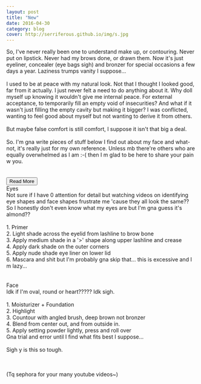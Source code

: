 ```yaml
---
layout: post
title: "New"
date: 2016-04-30
category: blog
cover: http://serriferous.github.io/img/s.jpg
---
```

<div class="row">
<div class="col-md-8 col-md-offset-2">
<div class="row">
<div class="col-md-12">
So, I've never really been one to understand make up, or contouring. Never put on lipstick. Never had my brows done, or drawn them. Now it's just eyeliner, concealer (eye bags sigh) and bronzer for special occasions a few days a year. Laziness trumps vanity I suppose...<br>
<br>
I used to be at peace with my natural look. Not that I thought I looked good, far from it actually. I just never felt a need to do anything about it. Why doll myself up knowing it wouldn't give me internal peace. For external acceptance, to temporarily fill an empty void of insecurities? And what if it wasn't just filling the empty cavity but making it bigger? I was conflicted, wanting to feel good about myself but not wanting to derive it from others.<br>
<br>
But maybe false comfort is still comfort, I suppose it isn't that big a deal. <br><br>
So. I'm gna write pieces of stuff below I find out about my face and what-not, it's really just for my own reference. Unless mb there're others who are equally overwhelmed as I am :-( then I m glad to be here to share your pain w you. <br><br><br>

<div class="text-center"><button type="button" class="btn read-more-btn" data-toggle="collapse" data-target="#coll1">Read More</button></div>
<div class="space"></div>
<div class="col-md-12"> 
<div id="coll1" class="collapse">
<div style="text-align: left;">
<h16>Eyes</h16><br>
Not sure if I have 0 attention for detail but watching videos on identifying eye shapes and face shapes frustrate me 'cause they all look the same?? So I honestly don't even know what my eyes are but I'm gna guess it's almond??<br>
<br>
1. Primer<br>
2. Light shade across the eyelid from lashline to brow bone<br>
3. Apply medium shade in a '>' shape along upper lashline and crease<br>
4. Apply dark shade on the outer corners<br>
5. Apply nude shade eye liner on lower lid<br>
6. Mascara and shit but I'm probably gna skip that... this is excessive and I m lazy...<br>
 <br>
<br>
<h16>Face</h16><br>
Idk if I'm oval, round or heart????? Idk sigh.<br>
<br>
1. Moisturizer + Foundation<br>
2. Highlight <br>
3. Countour with angled brush, deep brown not bronzer<br>
4. Blend from center out, and from outside in.<br>
5. Apply setting powder lightly, press and roll over<br>
Gna trial and error until I find what fits best I suppose...<br>
<br>
Sigh y is this so tough.

<br><br>
(Tq sephora for your many youtube videos~)

</div>
</div>

</div>
</div>
</div> 
</div>
</div>


